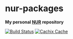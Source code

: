 # nur-packages

**My personal [NUR](https://github.com/nix-community/NUR) repository**

[![Build Status](https://travis-ci.org/suhr/nur-packages.svg?branch=master)](https://travis-ci.org/suhr/nur-packages)
[![Cachix Cache](https://img.shields.io/badge/cachix-suhr-blue.svg)](https://suhr.cachix.org)
